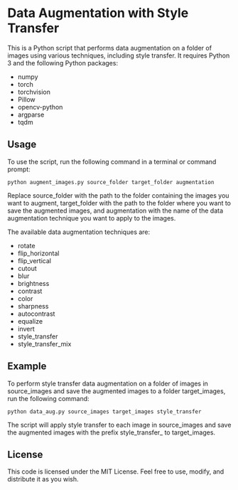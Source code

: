 # Data Augmentation with Style Transfer
This is a Python script that performs data augmentation on a folder of images using various techniques, including style transfer. It requires Python 3 and the following Python packages:

- numpy
- torch
- torchvision
- Pillow
- opencv-python
- argparse
- tqdm

## Usage
To use the script, run the following command in a terminal or command prompt:
```
python augment_images.py source_folder target_folder augmentation
```
Replace source_folder with the path to the folder containing the images you want to augment, target_folder with the path to the folder where you want to save the augmented images, and augmentation with the name of the data augmentation technique you want to apply to the images.

The available data augmentation techniques are:

- rotate
- flip_horizontal
- flip_vertical
- cutout
- blur
- brightness
- contrast
- color
- sharpness
- autocontrast
- equalize
- invert
- style_transfer
- style_transfer_mix
## Example
To perform style transfer data augmentation on a folder of images in source_images and save the augmented images to a folder target_images, run the following command:
```
python data_aug.py source_images target_images style_transfer
```
The script will apply style transfer to each image in source_images and save the augmented images with the prefix style_transfer_ to target_images.

## License
This code is licensed under the MIT License. Feel free to use, modify, and distribute it as you wish.